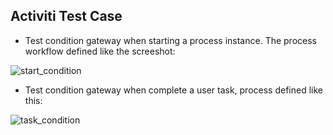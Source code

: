 
## Activiti Test Case


* Test condition gateway when starting a process instance. The process workflow defined like the screeshot:

![start_condition](https://github.com/ThinkCats/ActivitiTest/blob/master/screenshot/start_condition.png)

* Test condition gateway when complete a user task, process defined like this:

![task_condition](https://github.com/ThinkCats/ActivitiTest/blob/master/screenshot/task_condition.png)



